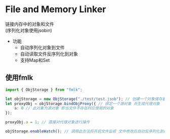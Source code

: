 # File and Memory Linker

链接内存中的对象和文件   
(序列化对象使用jsobin)   

+ 功能
    + 自动序列化对象到文件
    + 自动读取文件反序列化到对象
    + 支持Map和Set

## 使用fmlk

```javascript
import { ObjStorage } from "fmlk";

let objStorage = new ObjStorage("./test/test.jsob"); // 创建一个对象储存器
let proxyObj = objStorage.bindObjProxy({ // 绑定一个源对象 并生成代理对象
    a: 0 // 此对象为源对象 即当文件不存在时应使用的对象
});

proxyObj.a = 1; // 直接对代理对象进行操作

objStorage.enableWatch(); // 调用此方法将开启文件监视 文件修改后自动反序列化到代理对象

```